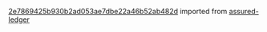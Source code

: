 [2e7869425b930b2ad053ae7dbe22a46b52ab482d](https://github.com/insolar/assured-ledger/commit/2e7869425b930b2ad053ae7dbe22a46b52ab482d) imported from [assured-ledger](https://github.com/insolar/assured-ledger)
